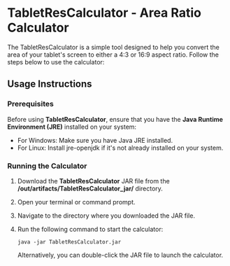 # TabletResCalculator - Area Ratio Calculator

The TabletResCalculator is a simple tool designed to help you convert the area of your tablet's screen to either a 4:3 or 16:9 aspect ratio. Follow the steps below to use the calculator:


## Usage Instructions
### Prerequisites

Before using **TabletResCalculator**, ensure that you have the **Java Runtime Environment (JRE)** installed on your system:

* For Windows: Make sure you have Java JRE installed.
* For Linux: Install jre-openjdk if it's not already installed on your system.

### Running the Calculator

1. Download the **TabletResCalculator** JAR file from the **/out/artifacts/TabletResCalculator_jar/** directory.

2. Open your terminal or command prompt.

3. Navigate to the directory where you downloaded the JAR file.

4. Run the following command to start the calculator:

   `java -jar TabletResCalculator.jar`

   Alternatively, you can double-click the JAR file to launch the calculator.
   



